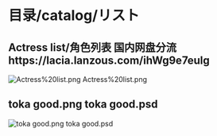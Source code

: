 # 目录/catalog/リスト
## Actress list/角色列表  国内网盘分流https://lacia.lanzous.com/ihWg9e7eulg
![Actress%20list.png Actress%20list.png](https://raw.githubusercontent.com/Marcus-Lacia/AliceGearAegis-material/master/Make/Actress%20list.png "") 
## toka good.png toka good.psd

![toka good.png toka good.psd](https://github.com/Marcus-Lacia/AliceGearAegis-material/blob/master/Make/toka%20good.png "") 
